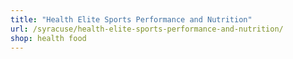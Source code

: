 ```yaml
---
title: "Health Elite Sports Performance and Nutrition"
url: /syracuse/health-elite-sports-performance-and-nutrition/
shop: health food
---
```

